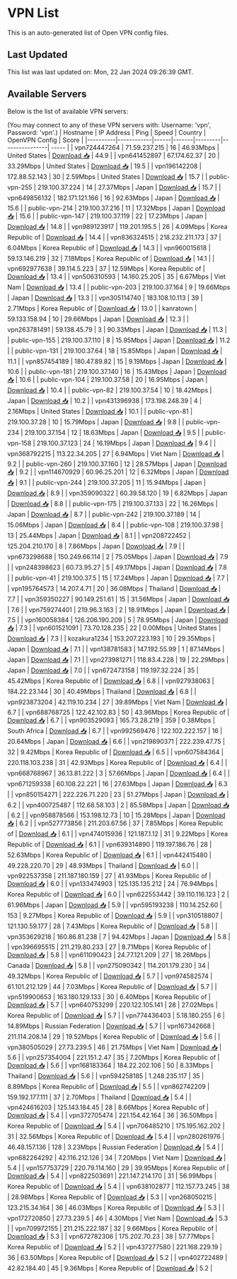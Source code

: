 # VPN List

This is an auto-generated list of Open VPN config files.

## Last Updated

This list was last updated on: Mon, 22 Jan 2024 09:26:39 GMT.

## Available Servers

Below is the list of available VPN servers:

(You may connect to any of these VPN servers with: Username: 'vpn', Password: 'vpn'.)
| Hostname | IP Address | Ping | Speed | Country | OpenVPN Config | Score |
|----------|------------|------|-------|---------|----------------| ----- |
| vpn724447264 | 71.59.237.215 | 16 | 46.93Mbps | United States | [Download 📥](./configs/server_0_US.ovpn) | 44.9 |
| vpn641452897 | 67.174.62.37 | 20 | 33.29Mbps | United States | [Download 📥](./configs/server_1_US.ovpn) | 19.5 |
| vpn196142208 | 172.88.52.143 | 30 | 2.59Mbps | United States | [Download 📥](./configs/server_2_US.ovpn) | 15.7 |
| public-vpn-255 | 219.100.37.224 | 14 | 27.37Mbps | Japan | [Download 📥](./configs/server_3_JP.ovpn) | 15.7 |
| vpn649856132 | 182.171.121.166 | 16 | 92.63Mbps | Japan | [Download 📥](./configs/server_4_JP.ovpn) | 15.6 |
| public-vpn-214 | 219.100.37.216 | 11 | 17.32Mbps | Japan | [Download 📥](./configs/server_5_JP.ovpn) | 15.6 |
| public-vpn-147 | 219.100.37.119 | 22 | 17.23Mbps | Japan | [Download 📥](./configs/server_6_JP.ovpn) | 14.8 |
| vpn989123917 | 119.201.195.5 | 26 | 4.09Mbps | Korea Republic of | [Download 📥](./configs/server_7_KR.ovpn) | 14.4 |
| vpn836324515 | 218.232.211.173 | 37 | 6.04Mbps | Korea Republic of | [Download 📥](./configs/server_8_KR.ovpn) | 14.3 |
| vpn960015618 | 59.13.146.219 | 32 | 7.18Mbps | Korea Republic of | [Download 📥](./configs/server_9_KR.ovpn) | 14.1 |
| vpn692977638 | 39.114.5.223 | 37 | 12.59Mbps | Korea Republic of | [Download 📥](./configs/server_10_KR.ovpn) | 13.4 |
| vpn506310593 | 14.160.25.205 | 35 | 6.67Mbps | Viet Nam | [Download 📥](./configs/server_11_VN.ovpn) | 13.4 |
| public-vpn-203 | 219.100.37.164 | 9 | 19.66Mbps | Japan | [Download 📥](./configs/server_12_JP.ovpn) | 13.3 |
| vpn305114740 | 183.108.10.113 | 39 | 2.71Mbps | Korea Republic of | [Download 📥](./configs/server_13_KR.ovpn) | 13.0 |
| kanratown | 59.133.158.94 | 10 | 29.66Mbps | Japan | [Download 📥](./configs/server_14_JP.ovpn) | 12.3 |
| vpn263781491 | 59.138.45.79 | 3 | 90.33Mbps | Japan | [Download 📥](./configs/server_15_JP.ovpn) | 11.3 |
| public-vpn-155 | 219.100.37.110 | 8 | 15.95Mbps | Japan | [Download 📥](./configs/server_16_JP.ovpn) | 11.2 |
| public-vpn-131 | 219.100.37.64 | 18 | 15.85Mbps | Japan | [Download 📥](./configs/server_17_JP.ovpn) | 11.1 |
| vpn857454189 | 180.47.89.82 | 15 | 9.19Mbps | Japan | [Download 📥](./configs/server_18_JP.ovpn) | 10.6 |
| public-vpn-181 | 219.100.37.140 | 16 | 15.43Mbps | Japan | [Download 📥](./configs/server_19_JP.ovpn) | 10.6 |
| public-vpn-104 | 219.100.37.58 | 20 | 16.95Mbps | Japan | [Download 📥](./configs/server_20_JP.ovpn) | 10.4 |
| public-vpn-82 | 219.100.37.54 | 10 | 18.42Mbps | Japan | [Download 📥](./configs/server_21_JP.ovpn) | 10.2 |
| vpn431396938 | 173.198.248.39 | 4 | 2.16Mbps | United States | [Download 📥](./configs/server_22_US.ovpn) | 10.1 |
| public-vpn-81 | 219.100.37.28 | 10 | 15.79Mbps | Japan | [Download 📥](./configs/server_23_JP.ovpn) | 9.8 |
| public-vpn-234 | 219.100.37.154 | 12 | 18.63Mbps | Japan | [Download 📥](./configs/server_24_JP.ovpn) | 9.5 |
| public-vpn-158 | 219.100.37.123 | 24 | 16.19Mbps | Japan | [Download 📥](./configs/server_25_JP.ovpn) | 9.4 |
| vpn368792215 | 113.22.34.205 | 27 | 6.94Mbps | Viet Nam | [Download 📥](./configs/server_26_VN.ovpn) | 9.2 |
| public-vpn-260 | 219.100.37.160 | 12 | 28.57Mbps | Japan | [Download 📥](./configs/server_27_JP.ovpn) | 9.2 |
| vpn114670929 | 60.96.25.201 | 12 | 6.32Mbps | Japan | [Download 📥](./configs/server_28_JP.ovpn) | 9.1 |
| public-vpn-244 | 219.100.37.205 | 11 | 15.94Mbps | Japan | [Download 📥](./configs/server_29_JP.ovpn) | 8.9 |
| vpn359090322 | 60.39.58.120 | 19 | 6.82Mbps | Japan | [Download 📥](./configs/server_30_JP.ovpn) | 8.8 |
| public-vpn-175 | 219.100.37.133 | 22 | 16.26Mbps | Japan | [Download 📥](./configs/server_31_JP.ovpn) | 8.7 |
| public-vpn-242 | 219.100.37.189 | 14 | 15.06Mbps | Japan | [Download 📥](./configs/server_32_JP.ovpn) | 8.4 |
| public-vpn-108 | 219.100.37.98 | 13 | 25.44Mbps | Japan | [Download 📥](./configs/server_33_JP.ovpn) | 8.1 |
| vpn208722452 | 125.204.210.170 | 8 | 7.86Mbps | Japan | [Download 📥](./configs/server_34_JP.ovpn) | 7.9 |
| vpn673298688 | 150.249.66.114 | 2 | 75.05Mbps | Japan | [Download 📥](./configs/server_35_JP.ovpn) | 7.9 |
| vpn248398623 | 60.73.95.27 | 5 | 49.17Mbps | Japan | [Download 📥](./configs/server_36_JP.ovpn) | 7.8 |
| public-vpn-41 | 219.100.37.5 | 15 | 17.24Mbps | Japan | [Download 📥](./configs/server_37_JP.ovpn) | 7.7 |
| vpn195764573 | 14.207.4.71 | 20 | 36.08Mbps | Thailand | [Download 📥](./configs/server_38_TH.ovpn) | 7.7 |
| vpn359350227 | 90.149.251.61 | 15 | 31.56Mbps | Japan | [Download 📥](./configs/server_39_JP.ovpn) | 7.6 |
| vpn759274401 | 219.96.3.163 | 2 | 18.91Mbps | Japan | [Download 📥](./configs/server_40_JP.ovpn) | 7.5 |
| vpn160058384 | 126.206.190.209 | 5 | 78.95Mbps | Japan | [Download 📥](./configs/server_41_JP.ovpn) | 7.3 |
| vpn601521091 | 73.70.128.235 | 22 | 0.00Mbps | United States | [Download 📥](./configs/server_42_US.ovpn) | 7.3 |
| kozakura1234 | 153.207.223.193 | 10 | 29.35Mbps | Japan | [Download 📥](./configs/server_43_JP.ovpn) | 7.1 |
| vpn138781583 | 147.192.55.99 | 1 | 87.14Mbps | Japan | [Download 📥](./configs/server_44_JP.ovpn) | 7.1 |
| vpn273981271 | 118.83.4.228 | 19 | 22.29Mbps | Japan | [Download 📥](./configs/server_45_JP.ovpn) | 7.0 |
| vpn672473158 | 119.197.32.224 | 35 | 45.42Mbps | Korea Republic of | [Download 📥](./configs/server_46_KR.ovpn) | 6.8 |
| vpn927938063 | 184.22.23.144 | 30 | 40.49Mbps | Thailand | [Download 📥](./configs/server_47_TH.ovpn) | 6.8 |
| vpn923873204 | 42.119.10.234 | 27 | 39.89Mbps | Viet Nam | [Download 📥](./configs/server_48_VN.ovpn) | 6.7 |
| vpn688768725 | 122.42.102.83 | 50 | 43.96Mbps | Korea Republic of | [Download 📥](./configs/server_49_KR.ovpn) | 6.7 |
| vpn903529093 | 165.73.28.219 | 359 | 0.38Mbps | South Africa | [Download 📥](./configs/server_50_ZA.ovpn) | 6.7 |
| vpn992569476 | 122.102.222.157 | 16 | 20.64Mbps | Japan | [Download 📥](./configs/server_51_JP.ovpn) | 6.6 |
| vpn219890371 | 222.239.47.75 | 32 | 9.42Mbps | Korea Republic of | [Download 📥](./configs/server_52_KR.ovpn) | 6.5 |
| vpn607584364 | 220.118.103.238 | 31 | 42.93Mbps | Korea Republic of | [Download 📥](./configs/server_53_KR.ovpn) | 6.4 |
| vpn668768967 | 36.13.81.222 | 3 | 57.66Mbps | Japan | [Download 📥](./configs/server_54_JP.ovpn) | 6.4 |
| vpn671259338 | 60.108.22.221 | 16 | 27.63Mbps | Japan | [Download 📥](./configs/server_55_JP.ovpn) | 6.3 |
| vpn850154271 | 222.226.71.220 | 23 | 51.27Mbps | Japan | [Download 📥](./configs/server_56_JP.ovpn) | 6.2 |
| vpn400725487 | 112.68.58.103 | 2 | 85.58Mbps | Japan | [Download 📥](./configs/server_57_JP.ovpn) | 6.2 |
| vpn958878566 | 153.198.12.73 | 10 | 15.28Mbps | Japan | [Download 📥](./configs/server_58_JP.ovpn) | 6.2 |
| vpn527773856 | 211.203.67.56 | 37 | 7.85Mbps | Korea Republic of | [Download 📥](./configs/server_59_KR.ovpn) | 6.1 |
| vpn474015936 | 121.187.1.12 | 31 | 9.22Mbps | Korea Republic of | [Download 📥](./configs/server_60_KR.ovpn) | 6.1 |
| vpn639314890 | 119.197.186.76 | 28 | 52.63Mbps | Korea Republic of | [Download 📥](./configs/server_61_KR.ovpn) | 6.1 |
| vpn442415480 | 49.228.220.70 | 29 | 48.93Mbps | Thailand | [Download 📥](./configs/server_62_TH.ovpn) | 6.0 |
| vpn922537358 | 211.187.180.159 | 27 | 41.93Mbps | Korea Republic of | [Download 📥](./configs/server_63_KR.ovpn) | 6.0 |
| vpn133474903 | 125.135.135.212 | 24 | 76.94Mbps | Korea Republic of | [Download 📥](./configs/server_64_KR.ovpn) | 6.0 |
| vpn622553442 | 39.110.116.123 | 2 | 61.96Mbps | Japan | [Download 📥](./configs/server_65_JP.ovpn) | 5.9 |
| vpn595193238 | 110.14.252.60 | 153 | 9.27Mbps | Korea Republic of | [Download 📥](./configs/server_66_KR.ovpn) | 5.9 |
| vpn310518807 | 121.130.59.177 | 28 | 7.43Mbps | Korea Republic of | [Download 📥](./configs/server_67_KR.ovpn) | 5.8 |
| vpn353629218 | 160.86.81.238 | 7 | 94.42Mbps | Japan | [Download 📥](./configs/server_68_JP.ovpn) | 5.8 |
| vpn396695515 | 211.219.80.233 | 27 | 8.71Mbps | Korea Republic of | [Download 📥](./configs/server_69_KR.ovpn) | 5.8 |
| vpn611090423 | 24.77.121.209 | 27 | 18.26Mbps | Canada | [Download 📥](./configs/server_70_CA.ovpn) | 5.8 |
| vpn275090342 | 114.201.179.230 | 34 | 49.32Mbps | Korea Republic of | [Download 📥](./configs/server_71_KR.ovpn) | 5.7 |
| vpn974582574 | 61.101.212.129 | 44 | 7.03Mbps | Korea Republic of | [Download 📥](./configs/server_72_KR.ovpn) | 5.7 |
| vpn519900653 | 163.180.129.133 | 30 | 6.40Mbps | Korea Republic of | [Download 📥](./configs/server_73_KR.ovpn) | 5.7 |
| vpn640753299 | 220.122.105.141 | 28 | 27.02Mbps | Korea Republic of | [Download 📥](./configs/server_74_KR.ovpn) | 5.7 |
| vpn774436403 | 5.18.180.255 | 6 | 14.89Mbps | Russian Federation | [Download 📥](./configs/server_75_RU.ovpn) | 5.7 |
| vpn167342668 | 211.114.208.14 | 29 | 19.52Mbps | Korea Republic of | [Download 📥](./configs/server_76_KR.ovpn) | 5.6 |
| vpn380505029 | 27.73.239.5 | 46 | 21.75Mbps | Viet Nam | [Download 📥](./configs/server_77_VN.ovpn) | 5.6 |
| vpn257354004 | 221.151.2.47 | 35 | 7.20Mbps | Korea Republic of | [Download 📥](./configs/server_78_KR.ovpn) | 5.6 |
| vpn168183364 | 184.22.202.106 | 50 | 8.33Mbps | Thailand | [Download 📥](./configs/server_79_TH.ovpn) | 5.6 |
| vpn594258185 | 1.248.235.117 | 35 | 8.89Mbps | Korea Republic of | [Download 📥](./configs/server_80_KR.ovpn) | 5.5 |
| vpn862742209 | 159.192.177.111 | 37 | 2.70Mbps | Thailand | [Download 📥](./configs/server_81_TH.ovpn) | 5.4 |
| vpn424616203 | 125.143.184.45 | 28 | 8.66Mbps | Korea Republic of | [Download 📥](./configs/server_82_KR.ovpn) | 5.4 |
| vpn372705474 | 221.154.42.164 | 36 | 36.50Mbps | Korea Republic of | [Download 📥](./configs/server_83_KR.ovpn) | 5.4 |
| vpn706485210 | 175.195.162.202 | 31 | 32.56Mbps | Korea Republic of | [Download 📥](./configs/server_84_KR.ovpn) | 5.4 |
| vpn280261976 | 46.48.157.136 | 128 | 3.23Mbps | Russian Federation | [Download 📥](./configs/server_85_RU.ovpn) | 5.4 |
| vpn682264292 | 42.116.212.126 | 34 | 7.20Mbps | Viet Nam | [Download 📥](./configs/server_86_VN.ovpn) | 5.4 |
| vpn157753729 | 220.79.114.160 | 29 | 39.95Mbps | Korea Republic of | [Download 📥](./configs/server_87_KR.ovpn) | 5.4 |
| vpn822503691 | 221.147.214.170 | 31 | 56.99Mbps | Korea Republic of | [Download 📥](./configs/server_88_KR.ovpn) | 5.4 |
| vpn638102877 | 112.157.73.245 | 38 | 28.98Mbps | Korea Republic of | [Download 📥](./configs/server_89_KR.ovpn) | 5.3 |
| vpn268050215 | 123.215.34.164 | 36 | 46.03Mbps | Korea Republic of | [Download 📥](./configs/server_90_KR.ovpn) | 5.3 |
| vpn172720850 | 27.73.239.5 | 46 | 4.30Mbps | Viet Nam | [Download 📥](./configs/server_91_VN.ovpn) | 5.3 |
| vpn709972155 | 211.215.222.187 | 32 | 9.66Mbps | Korea Republic of | [Download 📥](./configs/server_92_KR.ovpn) | 5.3 |
| vpn672782306 | 175.202.70.23 | 38 | 57.77Mbps | Korea Republic of | [Download 📥](./configs/server_93_KR.ovpn) | 5.2 |
| vpn437277580 | 221.168.229.19 | 36 | 63.50Mbps | Korea Republic of | [Download 📥](./configs/server_94_KR.ovpn) | 5.2 |
| vpn402722489 | 42.82.184.40 | 45 | 9.36Mbps | Korea Republic of | [Download 📥](./configs/server_95_KR.ovpn) | 5.2 |
